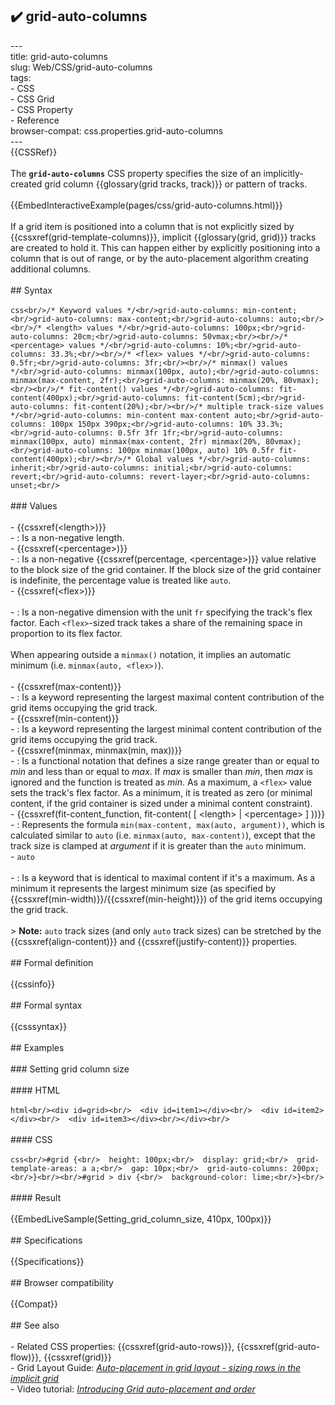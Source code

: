 ## ✔️ grid-auto-columns 
 ---<br/>title: grid-auto-columns<br/>slug: Web/CSS/grid-auto-columns<br/>tags:<br/>  - CSS<br/>  - CSS Grid<br/>  - CSS Property<br/>  - Reference<br/>browser-compat: css.properties.grid-auto-columns<br/>---<br/>{{CSSRef}}<br/><br/>The **`grid-auto-columns`** CSS property specifies the size of an implicitly-created grid column {{glossary(grid tracks, track)}} or pattern of tracks.<br/><br/>{{EmbedInteractiveExample(pages/css/grid-auto-columns.html)}}<br/><br/>If a grid item is positioned into a column that is not explicitly sized by {{cssxref(grid-template-columns)}}, implicit {{glossary(grid, grid)}} tracks are created to hold it. This can happen either by explicitly positioning into a column that is out of range, or by the auto-placement algorithm creating additional columns.<br/><br/>## Syntax<br/><br/>```css<br/>/* Keyword values */<br/>grid-auto-columns: min-content;<br/>grid-auto-columns: max-content;<br/>grid-auto-columns: auto;<br/><br/>/* <length> values */<br/>grid-auto-columns: 100px;<br/>grid-auto-columns: 20cm;<br/>grid-auto-columns: 50vmax;<br/><br/>/* <percentage> values */<br/>grid-auto-columns: 10%;<br/>grid-auto-columns: 33.3%;<br/><br/>/* <flex> values */<br/>grid-auto-columns: 0.5fr;<br/>grid-auto-columns: 3fr;<br/><br/>/* minmax() values */<br/>grid-auto-columns: minmax(100px, auto);<br/>grid-auto-columns: minmax(max-content, 2fr);<br/>grid-auto-columns: minmax(20%, 80vmax);<br/><br/>/* fit-content() values */<br/>grid-auto-columns: fit-content(400px);<br/>grid-auto-columns: fit-content(5cm);<br/>grid-auto-columns: fit-content(20%);<br/><br/>/* multiple track-size values */<br/>grid-auto-columns: min-content max-content auto;<br/>grid-auto-columns: 100px 150px 390px;<br/>grid-auto-columns: 10% 33.3%;<br/>grid-auto-columns: 0.5fr 3fr 1fr;<br/>grid-auto-columns: minmax(100px, auto) minmax(max-content, 2fr) minmax(20%, 80vmax);<br/>grid-auto-columns: 100px minmax(100px, auto) 10% 0.5fr fit-content(400px);<br/><br/>/* Global values */<br/>grid-auto-columns: inherit;<br/>grid-auto-columns: initial;<br/>grid-auto-columns: revert;<br/>grid-auto-columns: revert-layer;<br/>grid-auto-columns: unset;<br/>```<br/><br/>### Values<br/><br/>- {{cssxref(&lt;length&gt;)}}<br/>  - : Is a non-negative length.<br/>- {{cssxref(&lt;percentage&gt;)}}<br/>  - : Is a non-negative {{cssxref(percentage, &lt;percentage&gt;)}} value relative to the block size of the grid container. If the block size of the grid container is indefinite, the percentage value is treated like `auto`.<br/>- {{cssxref(&lt;flex&gt;)}}<br/><br/>  - : Is a non-negative dimension with the unit `fr` specifying the track's flex factor. Each `<flex>`-sized track takes a share of the remaining space in proportion to its flex factor.<br/><br/>    When appearing outside a `minmax()` notation, it implies an automatic minimum (i.e. `minmax(auto, <flex>)`).<br/><br/>- {{cssxref(max-content)}}<br/>  - : Is a keyword representing the largest maximal content contribution of the grid items occupying the grid track.<br/>- {{cssxref(min-content)}}<br/>  - : Is a keyword representing the largest minimal content contribution of the grid items occupying the grid track.<br/>- {{cssxref(minmax, minmax(min, max))}}<br/>  - : Is a functional notation that defines a size range greater than or equal to _min_ and less than or equal to _max_. If _max_ is smaller than _min_, then _max_ is ignored and the function is treated as _min_. As a maximum, a `<flex>` value sets the track's flex factor. As a minimum, it is treated as zero (or minimal content, if the grid container is sized under a minimal content constraint).<br/>- {{cssxref(fit-content_function, fit-content( [ &lt;length&gt; | &lt;percentage&gt; ] ))}}<br/>  - : Represents the formula `min(max-content, max(auto, argument))`, which is calculated similar to `auto` (i.e. `minmax(auto, max-content)`), except that the track size is clamped at _argument_ if it is greater than the `auto` minimum.<br/>- `auto`<br/><br/>  - : Is a keyword that is identical to maximal content if it's a maximum. As a minimum it represents the largest minimum size (as specified by {{cssxref(min-width)}}/{{cssxref(min-height)}}) of the grid items occupying the grid track.<br/><br/>    > **Note:** `auto` track sizes (and only `auto` track sizes) can be stretched by the {{cssxref(align-content)}} and {{cssxref(justify-content)}} properties.<br/><br/>## Formal definition<br/><br/>{{cssinfo}}<br/><br/>## Formal syntax<br/><br/>{{csssyntax}}<br/><br/>## Examples<br/><br/>### Setting grid column size<br/><br/>#### HTML<br/><br/>```html<br/><div id=grid><br/>  <div id=item1></div><br/>  <div id=item2></div><br/>  <div id=item3></div><br/></div><br/>```<br/><br/>#### CSS<br/><br/>```css<br/>#grid {<br/>  height: 100px;<br/>  display: grid;<br/>  grid-template-areas: a a;<br/>  gap: 10px;<br/>  grid-auto-columns: 200px;<br/>}<br/><br/>#grid > div {<br/>  background-color: lime;<br/>}<br/>```<br/><br/>#### Result<br/><br/>{{EmbedLiveSample(Setting_grid_column_size, 410px, 100px)}}<br/><br/>## Specifications<br/><br/>{{Specifications}}<br/><br/>## Browser compatibility<br/><br/>{{Compat}}<br/><br/>## See also<br/><br/>- Related CSS properties: {{cssxref(grid-auto-rows)}}, {{cssxref(grid-auto-flow)}}, {{cssxref(grid)}}<br/>- Grid Layout Guide: _[Auto-placement in grid layout - sizing rows in the implicit grid](/en-US/docs/Web/CSS/CSS_Grid_Layout/Auto-placement_in_CSS_Grid_Layout#sizing_rows_in_the_implicit_grid)_<br/>- Video tutorial: _[Introducing Grid auto-placement and order](https://gridbyexample.com/video/series-auto-placement-order/)_<br/>